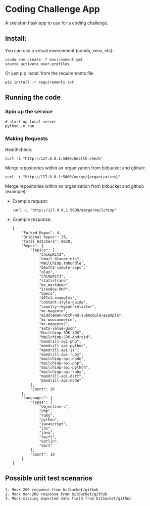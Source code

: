 # Coding Challenge App

A skeleton flask app to use for a coding challenge.

## Install:

You can use a virtual environment (conda, venv, etc):
```
conda env create -f environment.yml
source activate user-profiles
```

Or just pip install from the requirements file
``` 
pip install -r requirements.txt
```

## Running the code

### Spin up the service

```
# start up local server
python -m run 
```

### Making Requests

Healthcheck:

```
curl -i "http://127.0.0.1:5000/health-check"
```

Merge repositories within an organization from bitbucket and github:

```
curl -i "http://127.0.0.1:5000/merge/{organization}"
```

Merge repositories within an organization from bitbucket and github (example):

* Example request:
    ```
    curl -i "http://127.0.0.1:5000/merge/mailchimp"
    ```

* Example response:
    ```
    {
        "Forked Repos": 4,
        "Original Repos": 26,
        "Total Watchers": 8030,
        "Repos": {
            "Topics": [
                "ChimpKit2",
                "email-blueprints",
                "MailChimp.tmbundle",
                "OAuth2-sample-apps",
                "play",
                "ChimpKit3",
                "statistrano",
                "mc_markdown",
                "IronBox-PHP",
                "Specs",
                "APIv3-examples",
                "content-style-guide",
                "country-region-selector",
                "mc-magento",
                "middleman-with-md-submodule-example",
                "mc-woocommerce",
                "mc-magento2",
                "auto-value-gson",
                "Mailchimp-SDK-iOS",
                "Mailchimp-SDK-Android",
                "mandrill-api-php",
                "mandrill-api-python",
                "mandrill-api-js",
                "mandrill-api-ruby",
                "mailchimp-api-node",
                "mailchimp-api-php",
                "mailchimp-api-python",
                "mailchimp-api-ruby",
                "mandrill-api-dart",
                "mandrill-api-node"
            ],
            "Count": 30
        },
        "Languages": {
            "Types": [
                "objective-c",
                "php",
                "ruby",
                "python",
                "javascript",
                "css",
                "java",
                "swift",
                "kotlin",
                "dart"
            ],
            "Count": 10
        }
    }
    ```


## Possible unit test scenarios

```
1. Mock 200 response from bitbucket/github
2. Mock non-200 response from bitbucket/github
3. Mock missing expected data field from bitbucket/github
```
